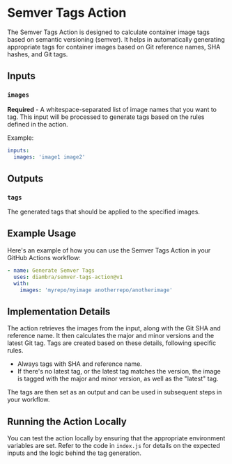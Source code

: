 # Semver Tags Action

The Semver Tags Action is designed to calculate container image tags based on semantic versioning (semver). It helps in automatically generating appropriate tags for container images based on Git reference names, SHA hashes, and Git tags.

## Inputs

### `images`

**Required** - A whitespace-separated list of image names that you want to tag. This input will be processed to generate tags based on the rules defined in the action.

Example:

```yaml
inputs:
  images: 'image1 image2'
```

## Outputs

### `tags`

The generated tags that should be applied to the specified images.

## Example Usage

Here's an example of how you can use the Semver Tags Action in your GitHub Actions workflow:

```yaml
- name: Generate Semver Tags
  uses: diambra/semver-tags-action@v1
  with:
    images: 'myrepo/myimage anotherrepo/anotherimage'
```

## Implementation Details

The action retrieves the images from the input, along with the Git SHA and reference name. It then calculates the major and minor versions and the latest Git tag. Tags are created based on these details, following specific rules.

- Always tags with SHA and reference name.
- If there's no latest tag, or the latest tag matches the version, the image is tagged with the major and minor version, as well as the "latest" tag.

The tags are then set as an output and can be used in subsequent steps in your workflow.

## Running the Action Locally

You can test the action locally by ensuring that the appropriate environment variables are set. Refer to the code in `index.js` for details on the expected inputs and the logic behind the tag generation.